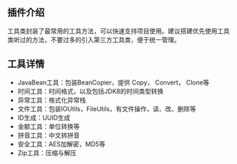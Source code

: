 ## 插件介绍
工具类封装了最常用的工具方法，可以快速支持项目使用。建议搭建优先使用工具类听过的方法，不要过多的引入第三方工具类，便于统一管理。

## 工具详情
* JavaBean工具：包装BeanCopier，提供 Copy， Convert， Clone等
* 时间工具：时间格式，以及包括JDK8的时间类型转换
* 异常工具：格式化异常栈
* 文件工具：包装IOUtils，FileUtils，有文件操作，读、改、删除等
* ID生成：UUID生成
* 金额工具：单位转换等
* 拼音工具：中文转拼音
* 安全工具：AES加解密，MD5等
* Zip工具：压缩与解压
